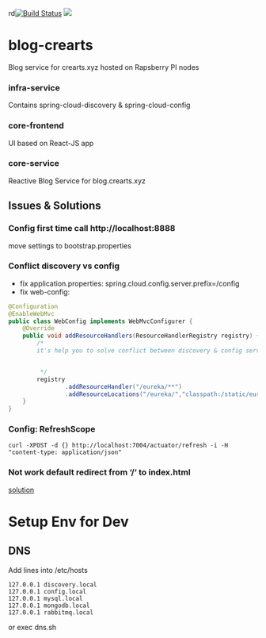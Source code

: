 rd[![Build Status](https://api.travis-ci.org/darvik80/blog-crearts.svg?branch=master)](https://travis-ci.org/darvik80/blog-crearts)
[![](https://jitpack.io/v/darvik80/blog-crearts.svg)](https://jitpack.io/#darvik80/blog-crearts)

# blog-crearts
Blog service for crearts.xyz hosted on Rapsberry PI nodes 

### infra-service
Contains spring-cloud-discovery & spring-cloud-config

### core-frontend
UI based on React-JS app

### core-service
Reactive Blog Service for blog.crearts.xyz

## Issues & Solutions
### Config first time call http://localhost:8888
move settings to bootstrap.properties

### Conflict discovery vs config 
- fix application.properties: spring.cloud.config.server.prefix=/config
- fix web-config:
```java
@Configuration
@EnableWebMvc
public class WebConfig implements WebMvcConfigurer {
    @Override
    public void addResourceHandlers(ResourceHandlerRegistry registry) {
        /*
        it's help you to solve conflict between discovery & config services


         */
        registry
                .addResourceHandler("/eureka/**")
                .addResourceLocations("/eureka/","classpath:/static/eureka/");
    }
}
```

### Config: RefreshScope
```shell script
curl -XPOST -d {} http://localhost:7004/actuator/refresh -i -H "content-type: application/json"
```

### Not work default redirect from ‘/‘ to index.html
[solution](https://stackoverflow.com/questions/45147280/spring-webflux-how-to-forward-to-index-html-to-serve-static-content)
        
        
# Setup Env for Dev
## DNS 
Add lines into /etc/hosts
```shell script
127.0.0.1 discovery.local
127.0.0.1 config.local
127.0.0.1 mysql.local
127.0.0.1 mongodb.local
127.0.0.1 rabbitmq.local
```        
or exec dns.sh
